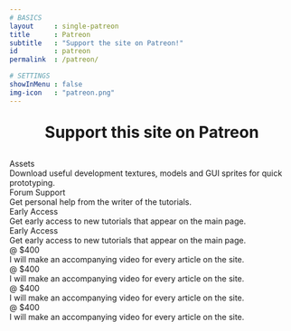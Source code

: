 ```yaml
---
# BASICS
layout     : single-patreon
title      : Patreon
subtitle   : "Support the site on Patreon!"
id         : patreon
permalink  : /patreon/

# SETTINGS
showInMenu : false
img-icon   : "patreon.png"
---
```

<h1 style="text-align: center; margin: 30px 0;">Support this site on Patreon</h1>

<div class="patreon-benefits">
	<div class="item">
		<div class="img"></div>
		<div class="title">Assets</div>
		<div class="desc">Download useful development textures, models and GUI sprites for quick prototyping.</div>
	</div>
	<div class="item">
		<div class="img"></div>
		<div class="title">Forum Support</div>
		<div class="desc">Get personal help from the writer of the tutorials.</div>
	</div>
	<div class="item">
		<div class="img"></div>
		<div class="title">Early Access</div>
		<div class="desc">Get early access to new tutorials that appear on the main page.</div>
	</div>
	<div class="item">
		<div class="img"></div>
		<div class="title">Early Access</div>
		<div class="desc">Get early access to new tutorials that appear on the main page.</div>
	</div>
</div>

<div class="patreon-benefits">
	<div class="item">
		<div class="img"></div>
		<div class="title">@ $400</div>
		<div class="desc">I will make an accompanying video for every article on the site.</div>
	</div>
	<div class="item">
		<div class="img"></div>
		<div class="title">@ $400</div>
		<div class="desc">I will make an accompanying video for every article on the site.</div>
	</div>
	<div class="item">
		<div class="img"></div>
		<div class="title">@ $400</div>
		<div class="desc">I will make an accompanying video for every article on the site.</div>
	</div>
	<div class="item">
		<div class="img"></div>
		<div class="title">@ $400</div>
		<div class="desc">I will make an accompanying video for every article on the site.</div>
	</div>
</div>